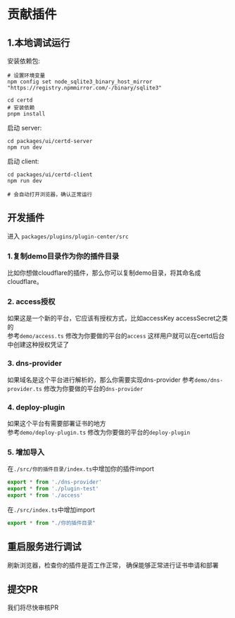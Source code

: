 # 贡献插件

## 1.本地调试运行

安装依赖包:      
```shell
# 设置环境变量
npm config set node_sqlite3_binary_host_mirror "https://registry.npmmirror.com/-/binary/sqlite3"

cd certd
# 安装依赖
pnpm install
```

启动 server:    
```shell
cd packages/ui/certd-server
npm run dev
```

启动 client:    
```shell
cd packages/ui/certd-client
npm run dev

# 会自动打开浏览器，确认正常运行

```

## 开发插件
进入 `packages/plugins/plugin-center/src`

### 1.复制demo目录作为你的插件目录
比如你想做cloudflare的插件，那么你可以复制demo目录，将其命名成cloudflare。

### 2. access授权
如果这是一个新的平台，它应该有授权方式，比如accessKey accessSecret之类的     
参考`demo/access.ts` 修改为你要做的平台的`access`
这样用户就可以在certd后台中创建这种授权凭证了

### 3. dns-provider
如果域名是这个平台进行解析的，那么你需要实现dns-provider
参考`demo/dns-provider.ts` 修改为你要做的平台的`dns-provider`

### 4. deploy-plugin
如果这个平台有需要部署证书的地方     
参考`demo/deploy-plugin.ts` 修改为你要做的平台的`deploy-plugin`

### 5. 增加导入
在`./src/你的插件目录/index.ts`中增加你的插件import
```ts
export * from './dns-provider'
export * from './plugin-test'
export * from './access'
````
在`./src/index.ts`中增加import
```ts
export * from "./你的插件目录"
```

## 重启服务进行调试
刷新浏览器，检查你的插件是否工作正常， 确保能够正常进行证书申请和部署    

## 提交PR
我们将尽快审核PR
